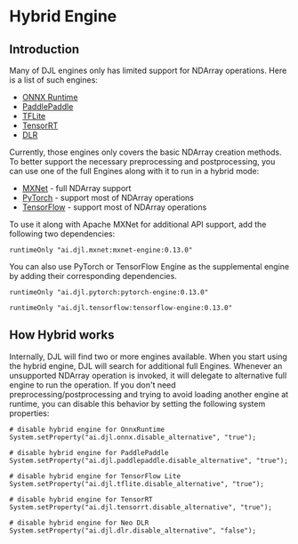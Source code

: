 # Hybrid Engine

## Introduction

Many of DJL engines only has limited support for NDArray operations. Here is a list of such engines:

- [ONNX Runtime](../engines/onnxruntime/onnxruntime-engine/README.md)
- [PaddlePaddle](../engines/paddlepaddle/README.md)
- [TFLite](../engines/tflite/tflite-engine/README.md)
- [TensorRT](../engines/tensorrt/README.md)
- [DLR](../engines/dlr/README.md)

Currently, those engines only covers the basic NDArray creation methods. To better support the
necessary preprocessing and postprocessing, you can use one of the full Engines along with it
to run in a hybrid mode:

- [MXNet](../engines/mxnet/README.md) - full NDArray support
- [PyTorch](../engines/pytorch/README.md) - support most of NDArray operations
- [TensorFlow](../engines/tensorflow/README.md) - support most of NDArray operations


To use it along with Apache MXNet for additional API support, add the following two dependencies:

```
runtimeOnly "ai.djl.mxnet:mxnet-engine:0.13.0"
```

You can also use PyTorch or TensorFlow Engine as the supplemental engine by adding their corresponding dependencies.

```
runtimeOnly "ai.djl.pytorch:pytorch-engine:0.13.0"
```

```
runtimeOnly "ai.djl.tensorflow:tensorflow-engine:0.13.0"
```

## How Hybrid works

Internally, DJL will find two or more engines available. When you start using the hybrid engine,
DJL will search for additional full Engines. Whenever an unsupported NDArray operation is invoked,
it will delegate to alternative full engine to run the operation.
If you don't need preprocessing/postprocessing and trying to avoid loading another engine
at runtime, you can disable this behavior by setting the following system properties:

```
# disable hybrid engine for OnnxRuntime
System.setProperty("ai.djl.onnx.disable_alternative", "true");

# disable hybrid engine for PaddlePaddle
System.setProperty("ai.djl.paddlepaddle.disable_alternative", "true");

# disable hybrid engine for TensorFlow Lite
System.setProperty("ai.djl.tflite.disable_alternative", "true");

# disable hybrid engine for TensorRT
System.setProperty("ai.djl.tensorrt.disable_alternative", "true");

# disable hybrid engine for Neo DLR
System.setProperty("ai.djl.dlr.disable_alternative", "false");
```


